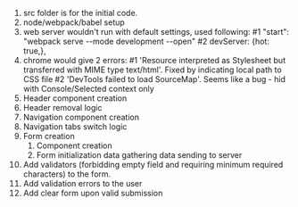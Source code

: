 1. src folder is for the initial code.
2. node/webpack/babel setup
3. web server wouldn't run with default settings, used following:
   #1 "start": "webpack serve --mode development --open"
   #2 devServer: {hot: true,},
4. chrome would give 2 errors:
   #1 'Resource interpreted as Stylesheet but transferred with MIME type text/html'. Fixed by indicating local path to CSS file
   #2 'DevTools failed to load SourceMap'. Seems like a bug - hid with Console/Selected context only
5. Header component creation
6. Header removal logic
7. Navigation component creation
8. Navigation tabs switch logic
9. Form creation
   1. Component creation
   2. Form initialization
      data gathering
      data sending to server
10. Add validators (forbidding empty field and requiring minimum required characters) to the form.
11. Add validation errors to the user
12. Add clear form upon valid submission
